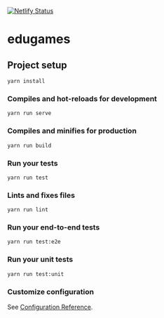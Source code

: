 [![Netlify Status](https://api.netlify.com/api/v1/badges/32357878-206c-467c-8385-6c1e3a6bae43/deploy-status)](https://app.netlify.com/sites/cnotv-edugames/deploys)

# edugames

## Project setup
```
yarn install
```

### Compiles and hot-reloads for development
```
yarn run serve
```

### Compiles and minifies for production
```
yarn run build
```

### Run your tests
```
yarn run test
```

### Lints and fixes files
```
yarn run lint
```

### Run your end-to-end tests
```
yarn run test:e2e
```

### Run your unit tests
```
yarn run test:unit
```

### Customize configuration
See [Configuration Reference](https://cli.vuejs.org/config/).
